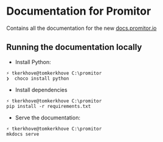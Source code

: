 # Documentation for Promitor

Contains all the documentation for the new [docs.promitor.io](https://docs.promitor.io)

## Running the documentation locally

- Install Python:

```shell
⚡ tkerkhove@tomkerkhove C:\promitor
❯  choco install python
```

- Install dependencies

```shell
⚡ tkerkhove@tomkerkhove C:\promitor
pip install -r requirements.txt
```

- Serve the documentation:

```shell
⚡ tkerkhove@tomkerkhove C:\promitor
mkdocs serve
```
